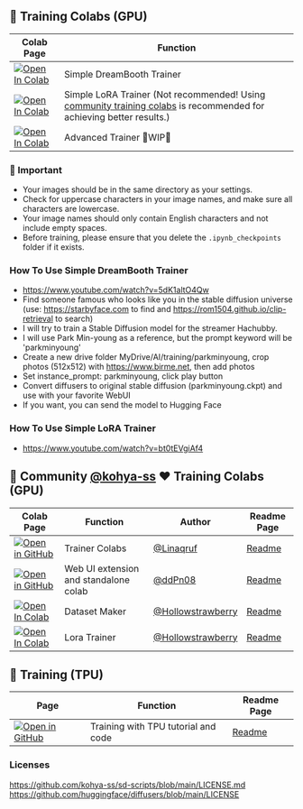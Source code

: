 ## 🦒 Training Colabs (GPU)

| Colab Page | Function
| --- | --- |
[![Open In Colab](https://colab.research.google.com/assets/colab-badge.svg)](https://colab.research.google.com/github/camenduru/stable-diffusion-webui-colab/blob/training/simple_dreambooth_trainer.ipynb) | Simple DreamBooth Trainer
[![Open In Colab](https://colab.research.google.com/assets/colab-badge.svg)](https://colab.research.google.com/github/camenduru/stable-diffusion-webui-colab/blob/training/simple_lora_trainer.ipynb) | Simple LoRA Trainer (Not recommended! Using [community training colabs](https://github.com/camenduru/stable-diffusion-webui-colab/tree/training#-community-kohya-ss--training-colabs-gpu) is recommended for achieving better results.)
[![Open In Colab](https://colab.research.google.com/assets/colab-badge.svg)](https://colab.research.google.com/github/camenduru/stable-diffusion-webui-colab/blob/training/advanced_trainer.ipynb) | Advanced Trainer 🚦WIP🚦

### 🚨 Important
- Your images should be in the same directory as your settings. 
- Check for uppercase characters in your image names, and make sure all characters are lowercase. 
- Your image names should only contain English characters and not include empty spaces. 
- Before training, please ensure that you delete the `.ipynb_checkpoints` folder if it exists.

### How To Use Simple DreamBooth Trainer

- https://www.youtube.com/watch?v=5dK1altO4Qw
- Find someone famous who looks like you in the stable diffusion universe (use: https://starbyface.com to find and https://rom1504.github.io/clip-retrieval to search)
- I will try to train a Stable Diffusion model for the streamer Hachubby. 
- I will use Park Min-young as a reference, but the prompt keyword will be 'parkminyoung'
- Create a new drive folder MyDrive/AI/training/parkminyoung, crop photos (512x512) with https://www.birme.net, then add photos
- Set instance_prompt: parkminyoung, click play button
- Convert diffusers to original stable diffusion (parkminyoung.ckpt) and use with your favorite WebUI
- If you want, you can send the model to Hugging Face

### How To Use Simple LoRA Trainer

 - https://www.youtube.com/watch?v=bt0tEVgiAf4

## 🦒 Community [@kohya-ss](https://github.com/kohya-ss) ❤ Training Colabs (GPU)
 
| Colab Page | Function | Author | Readme Page
| --- | --- | --- | --- |
[![Open in GitHub](https://user-images.githubusercontent.com/54370274/227776188-a9e140f7-a8c6-4e41-adbb-02c71b71ae80.svg)](https://github.com/Linaqruf/kohya-trainer) | Trainer Colabs | [@Linaqruf](https://github.com/Linaqruf) |  [Readme](https://github.com/Linaqruf/kohya-trainer)
[![Open in GitHub](https://user-images.githubusercontent.com/54370274/227776188-a9e140f7-a8c6-4e41-adbb-02c71b71ae80.svg)](https://github.com/ddPn08/kohya-sd-scripts-webui) | Web UI extension and standalone colab | [@ddPn08](https://github.com/ddPn08) | [Readme](https://github.com/ddPn08/kohya-sd-scripts-webui)
[![Open In Colab](https://colab.research.google.com/assets/colab-badge.svg)](https://colab.research.google.com/github/hollowstrawberry/kohya-colab/blob/main/Dataset_Maker.ipynb) | Dataset Maker | [@Hollowstrawberry](https://github.com/hollowstrawberry) | [Readme](https://github.com/hollowstrawberry/kohya-colab)
[![Open In Colab](https://colab.research.google.com/assets/colab-badge.svg)](https://colab.research.google.com/github/hollowstrawberry/kohya-colab/blob/main/Lora_Trainer.ipynb) | Lora Trainer | [@Hollowstrawberry](https://github.com/hollowstrawberry) | [Readme](https://github.com/hollowstrawberry/kohya-colab)


## 🐬 Training (TPU)

| Page | Function | Readme Page
| --- | --- | --- |
[![Open in GitHub](https://user-images.githubusercontent.com/54370274/227776188-a9e140f7-a8c6-4e41-adbb-02c71b71ae80.svg)](https://github.com/camenduru/train-text-to-image-tpu-tutorial) | Training with TPU tutorial and code | [Readme](https://github.com/camenduru/train-text-to-image-tpu-tutorial)

### Licenses
https://github.com/kohya-ss/sd-scripts/blob/main/LICENSE.md <br />
https://github.com/huggingface/diffusers/blob/main/LICENSE <br />

